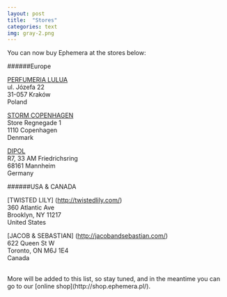 ```yaml
---
layout: post
title:  "Stores"
categories: text
img: gray-2.png
---
```


You can now buy Ephemera at the stores below:

######Europe

[PERFUMERIA LULUA](http://www.lulua.pl/en/)  
ul. Józefa 22  
31-057 Kraków  
Poland

[STORM COPENHAGEN](http://www.stormfashion.dk/)  
Store Regnegade 1  
1110 Copenhagen  
Denmark

[DIPOL](http://www.dipol-fashion.de/)  
R7, 33 AM Friedrichsring  
68161 Mannheim  
Germany

######USA & CANADA

[TWISTED LILY] (http://twistedlily.com/)  
360 Atlantic Ave  
Brooklyn, NY 11217  
United States

[JACOB & SEBASTIAN] (http://jacobandsebastian.com/)  
622 Queen St W <br>
Toronto, ON M6J 1E4  <br>
Canada
  
<br>
More will be added to this list, so stay tuned, and in the meantime you can go to our [online shop](http://shop.ephemera.pl/).
